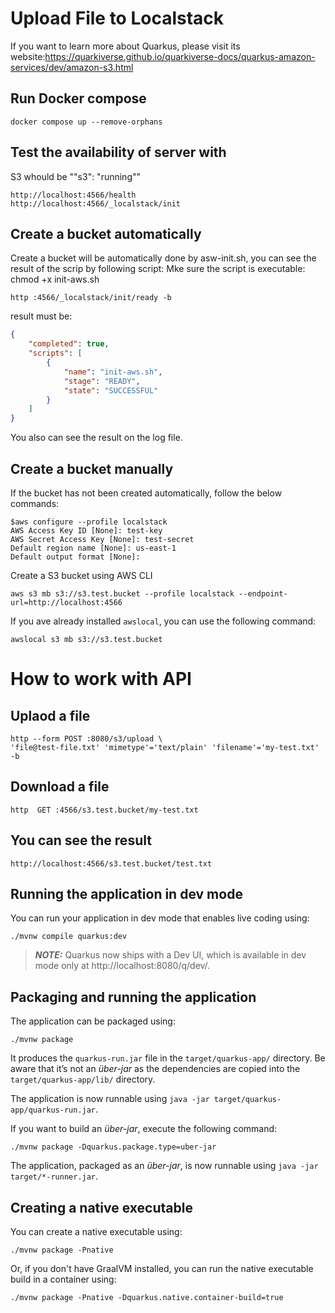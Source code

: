 # Upload File to Localstack

If you want to learn more about Quarkus, please visit its website:https://quarkiverse.github.io/quarkiverse-docs/quarkus-amazon-services/dev/amazon-s3.html

## Run Docker compose
```shell script
docker compose up --remove-orphans
```
## Test the availability of server with
S3 whould be ""s3": "running""
```shell
http://localhost:4566/health
http://localhost:4566/_localstack/init
```

## Create a bucket automatically
Create a bucket will be automatically done by asw-init.sh, you can see the result of the scrip by following script:
Mke sure the script is executable: chmod +x init-aws.sh
```
http :4566/_localstack/init/ready -b
```
result must be:
```json
{
    "completed": true,
    "scripts": [
        {
            "name": "init-aws.sh",
            "stage": "READY",
            "state": "SUCCESSFUL"
        }
    ]
}
```
You also can see the result on the log file.  

## Create a bucket manually
If the bucket has not been created automatically, follow the below commands:
```shell
$aws configure --profile localstack
AWS Access Key ID [None]: test-key
AWS Secret Access Key [None]: test-secret
Default region name [None]: us-east-1
Default output format [None]:
```
Create a S3 bucket using AWS CLI
```shell
aws s3 mb s3://s3.test.bucket --profile localstack --endpoint-url=http://localhost:4566
```
If you ave already installed `awslocal`, you can use the following command:
```shell
awslocal s3 mb s3://s3.test.bucket
```

# How to work with API

## Uplaod a file
```shell
http --form POST :8080/s3/upload \
'file@test-file.txt' 'mimetype'='text/plain' 'filename'='my-test.txt' -b
```

## Download a file
```shell
http  GET :4566/s3.test.bucket/my-test.txt

```
## You can see the result
`
http://localhost:4566/s3.test.bucket/test.txt
`

## Running the application in dev mode

You can run your application in dev mode that enables live coding using:

```shell script
./mvnw compile quarkus:dev
```

> **_NOTE:_**  Quarkus now ships with a Dev UI, which is available in dev mode only at http://localhost:8080/q/dev/.

## Packaging and running the application

The application can be packaged using:

```shell script
./mvnw package
```

It produces the `quarkus-run.jar` file in the `target/quarkus-app/` directory.
Be aware that it’s not an _über-jar_ as the dependencies are copied into the `target/quarkus-app/lib/` directory.

The application is now runnable using `java -jar target/quarkus-app/quarkus-run.jar`.

If you want to build an _über-jar_, execute the following command:

```shell script
./mvnw package -Dquarkus.package.type=uber-jar
```

The application, packaged as an _über-jar_, is now runnable using `java -jar target/*-runner.jar`.


## Creating a native executable

You can create a native executable using:

```shell script
./mvnw package -Pnative
```

Or, if you don't have GraalVM installed, you can run the native executable build in a container using:

```shell script
./mvnw package -Pnative -Dquarkus.native.container-build=true
```